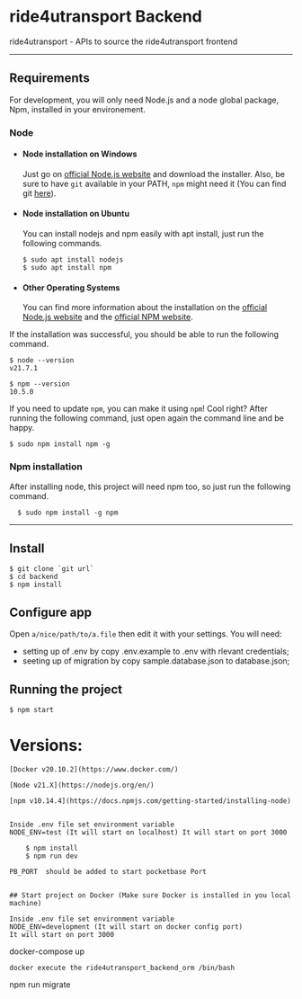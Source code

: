 # ride4utransport Backend

ride4utransport - APIs to source the ride4utransport frontend

---
## Requirements

For development, you will only need Node.js and a node global package, Npm, installed in your environement.

### Node
- #### Node installation on Windows

  Just go on [official Node.js website](https://nodejs.org/) and download the installer.
Also, be sure to have `git` available in your PATH, `npm` might need it (You can find git [here](https://git-scm.com/)).

- #### Node installation on Ubuntu

  You can install nodejs and npm easily with apt install, just run the following commands.

      $ sudo apt install nodejs
      $ sudo apt install npm

- #### Other Operating Systems
  You can find more information about the installation on the [official Node.js website](https://nodejs.org/) and the [official NPM website](https://npmjs.org/).

If the installation was successful, you should be able to run the following command.

    $ node --version
    v21.7.1

    $ npm --version
    10.5.0

If you need to update `npm`, you can make it using `npm`! Cool right? After running the following command, just open again the command line and be happy.

    $ sudo npm install npm -g

###
### Npm installation
  After installing node, this project will need npm too, so just run the following command.

      $ sudo npm install -g npm

---

## Install

    $ git clone `git url`
    $ cd backend
    $ npm install

## Configure app

Open `a/nice/path/to/a.file` then edit it with your settings. You will need:

- setting up of .env by copy .env.example to .env with rlevant credentials;
- seeting up of migration by copy sample.database.json to database.json;

## Running the project

    $ npm start


# Versions:
```
[Docker v20.10.2](https://www.docker.com/)
```
```
[Node v21.X](https://nodejs.org/en/)
```
```
[npm v10.14.4](https://docs.npmjs.com/getting-started/installing-node)
```
```

Inside .env file set environment variable
NODE_ENV=test (It will start on localhost) It will start on port 3000

    $ npm install
    $ npm run dev

PB_PORT  should be added to start pocketbase Port    


## Start project on Docker (Make sure Docker is installed in you local machine)

Inside .env file set environment variable
NODE_ENV=development (It will start on docker config port)
It will start on port 3000

```
docker-compose up

```
docker execute the ride4utransport_backend_orm /bin/bash

```
npm run migrate
```